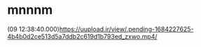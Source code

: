 # mnnnm
(09 12:38:40.000)https://uupload.ir/view/.pending-1684227625-4b4b0d2ce513d5a7ddb2c619d1b793ed_zxwo.mp4/
